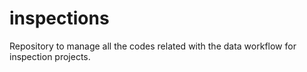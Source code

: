 # inspections
Repository to manage all the codes related with the data workflow for inspection projects.
